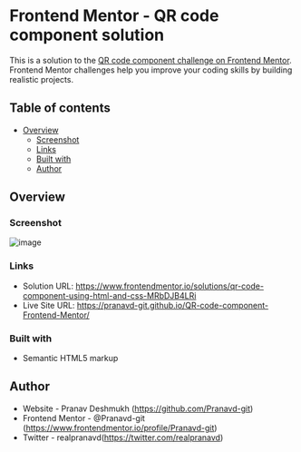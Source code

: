 # Frontend Mentor - QR code component solution

This is a solution to the [QR code component challenge on Frontend Mentor](https://www.frontendmentor.io/challenges/qr-code-component-iux_sIO_H). Frontend Mentor challenges help you improve your coding skills by building realistic projects. 

## Table of contents

- [Overview](#overview)
  - [Screenshot](#screenshot)
  - [Links](#links)
  - [Built with](#built-with)
  - [Author](#author)

## Overview

### Screenshot

![image](https://i.ibb.co/r4vFm0r/Fire-Shot-Capture-002-Frontend-Mentor-QR-code-component-pranavd-git-github-io.png?)

### Links

- Solution URL: https://www.frontendmentor.io/solutions/qr-code-component-using-html-and-css-MRbDJB4LRi
- Live Site URL: https://pranavd-git.github.io/QR-code-component-Frontend-Mentor/

### Built with

- Semantic HTML5 markup

## Author

- Website - Pranav Deshmukh (https://github.com/Pranavd-git)
- Frontend Mentor - @Pranavd-git (https://www.frontendmentor.io/profile/Pranavd-git)
- Twitter - realpranavd(https://twitter.com/realpranavd)

